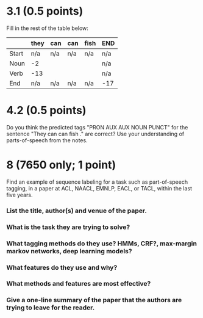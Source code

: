 # 3.1 (0.5 points)

Fill in the rest of the table below:

|      | they | can | can | fish | END |
|------|------|-----|-----|------|-----|
| Start|  n/a | n/a | n/a | n/a  | n/a |
| Noun | -2   |     |     |      | n/a |
| Verb | -13  |     |     |      | n/a |
| End  | n/a  | n/a | n/a | n/a  | -17 |


# 4.2 (0.5 points)

Do you think the predicted tags "PRON AUX AUX NOUN PUNCT" for the sentence "They can can fish ." are correct? Use your understanding of parts-of-speech from the notes.



# 8 (7650 only; 1 point)

Find an example of sequence labeling for a task such as part-of-speech tagging, in a paper at ACL, NAACL, EMNLP, EACL, or TACL, within the last five years. 

### List the title, author(s) and venue of the paper.


### What is the task they are trying to solve?


### What tagging methods do they use? HMMs, CRF?, max-margin markov networks, deep learning models?


### What features do they use and why?


### What methods and features are most effective?


### Give a one-line summary of the paper that the authors are trying to leave for the reader.









